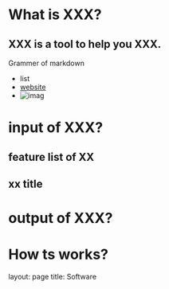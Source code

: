 # What is XXX?
## XXX is a tool to help you XXX.
Grammer of markdown
- list
- [website](www.baidu.com)
- ![imag](website/xxx.png)

# input of XXX?
## feature list of XX
## xx title

# output of XXX?


# How ts works?


layout: page 
title: Software
